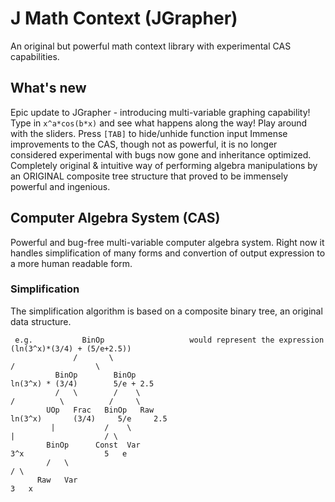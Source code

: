 # J Math Context (JGrapher)
An original but powerful math context library with experimental CAS capabilities.
## What's new
Epic update to JGrapher - introducing multi-variable graphing capability!
Type in `x^a*cos(b*x)` and see what happens along the way! Play around with the sliders.
Press `[TAB]` to hide/unhide function input
Immense improvements to the CAS, though not as powerful, it is no longer considered experimental with bugs now gone and inheritance optimized.
Completely original & intuitive way of performing algebra manipulations by an ORIGINAL composite tree structure that proved to be immensely powerful and ingenious.
## Computer Algebra System (CAS)
Powerful and bug-free multi-variable computer algebra system. Right now it handles simplification of many forms and convertion of output expression to a more human readable form. 
### Simplification
The simplification algorithm is based on a composite binary tree, an original data structure.
```
 e.g.           BinOp                   would represent the expression          (ln(3^x)*(3/4) + (5/e+2.5))
              /       \                                                           /                  \
          BinOp        BinOp                                                ln(3^x) * (3/4)        5/e + 2.5
          /   \        /    \                                                 /          \          /     \
        UOp   Frac   BinOp   Raw                                          ln(3^x)       (3/4)     5/e     2.5
         |           /    \                                                  |                    / \
        BinOp      Const  Var                                               3^x                  5   e
        /   \                                                               / \
      Raw   Var                                                            3   x
        
```
